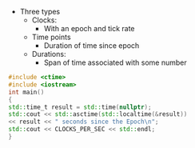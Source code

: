 - Three types
	- Clocks:
		- With an epoch and tick rate
	- Time points
		- Duration of time since epoch
	- Durations: 
		- Span of time associated with some number

```c++
#include <ctime>
#include <iostream>
int main()
{
std::time_t result = std::time(nullptr);
std::cout << std::asctime(std::localtime(&result))
<< result << " seconds since the Epoch\n";
std::cout << CLOCKS_PER_SEC << std::endl;
}
```
